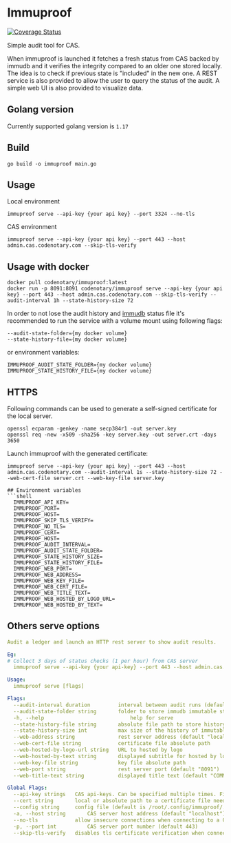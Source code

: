 # Immuproof

[![Coverage Status](https://coveralls.io/repos/github/codenotary/immuproof/badge.svg)](https://coveralls.io/github/codenotary/immuproof)

Simple audit tool for CAS.

When immuproof is launched it fetches a fresh status from CAS backed by immudb and it verifies the integrity compared to an older one stored locally.
The idea is to check if previous state is "included" in the new one.
A REST service is also provided to allow the user to query the status of the audit.
A simple web UI is also provided to visualize data.

## Golang version

Currently supported golang version is `1.17`

## Build

```shell
go build -o immuproof main.go
```

## Usage

Local environment

```shell
immuproof serve --api-key {your api key} --port 3324 --no-tls
```

CAS environment

```shell
immuproof serve --api-key {your api key} --port 443 --host admin.cas.codenotary.com --skip-tls-verify
```

## Usage with docker

```shell
docker pull codenotary/immuproof:latest
docker run -p 8091:8091 codenotary/immuproof serve --api-key {your api key} --port 443 --host admin.cas.codenotary.com --skip-tls-verify --audit-interval 1h --state-history-size 72
```

In order to not lose the audit history and [immudb](https://github.com/codenotary/immudb) status file it's recommended to run the service with a volume mount using following flags:

```shell
--audit-state-folder={my docker volume}
--state-history-file={my docker volume}
```

or environment variables:

```shell
IMMUPROOF_AUDIT_STATE_FOLDER={my docker volume}
IMMUPROOF_STATE_HISTORY_FILE={my docker volume}
```

## HTTPS

Following commands can be used to generate a self-signed certificate for the local server.

```shell
openssl ecparam -genkey -name secp384r1 -out server.key
openssl req -new -x509 -sha256 -key server.key -out server.crt -days 3650
```

Launch immuproof with the generated certificate:

```shell
immuproof serve --api-key {your api key} --port 443 --host admin.cas.codenotary.com --audit-interval 1s --state-history-size 72 --web-cert-file server.crt --web-key-file server.key

## Environment variables
```shell
  IMMUPROOF_API_KEY=
  IMMUPROOF_PORT=
  IMMUPROOF_HOST=
  IMMUPROOF_SKIP_TLS_VERIFY=
  IMMUPROOF_NO_TLS=
  IMMUPROOF_CERT=
  IMMUPROOF_HOST=
  IMMUPROOF_AUDIT_INTERVAL=
  IMMUPROOF_AUDIT_STATE_FOLDER=
  IMMUPROOF_STATE_HISTORY_SIZE=
  IMMUPROOF_STATE_HISTORY_FILE=
  IMMUPROOF_WEB_PORT=
  IMMUPROOF_WEB_ADDRESS=
  IMMUPROOF_WEB_KEY_FILE=
  IMMUPROOF_WEB_CERT_FILE=
  IMMUPROOF_WEB_TITLE_TEXT=
  IMMUPROOF_WEB_HOSTED_BY_LOGO_URL=
  IMMUPROOF_WEB_HOSTED_BY_TEXT=

```

## Others serve options

```yaml
Audit a ledger and launch an HTTP rest server to show audit results.

Eg:
# Collect 3 days of status checks (1 per hour) from CAS server
  immuproof serve --api-key {your api-key} --port 443 --host admin.cas.codenotary.com --skip-tls-verify --audit-interval 1h --state-history-size 72

Usage:
  immuproof serve [flags]

Flags:
  --audit-interval duration         interval between audit runs (default 1h0m0s)
  --audit-state-folder string       folder to store immudb immutable state (default "/root/.local/state/immuproof")
  -h, --help                            help for serve
  --state-history-file string       absolute file path to store history of immutable states. (JSON format) (default "/root/.local/state/immuproof/state-history.json")
  --state-history-size int          max size of the history of immutable states. (default 90)
  --web-address string              rest server address (default "localhost")
  --web-cert-file string            certificate file absolute path
  --web-hosted-by-logo-url string   URL to hosted by logo
  --web-hosted-by-text string       displayed subtitle for hosted by logo (default "Hosted by:")
  --web-key-file string             key file absolute path
  --web-port string                 rest server port (default "8091")
  --web-title-text string           displayed title text (default "COMMUNITY ATTESTATION SERVICE VALIDATOR")

Global Flags:
  --api-key strings   CAS api-keys. Can be specified multiple times. First key is used for signing. For each key provided related ledger is audit. If no key is provided, no audit is performed
  --cert string       local or absolute path to a certificate file needed to set up tls connection to a CAS server
  --config string     config file (default is /root/.config/immuproof/.immuproof.yaml) (default "/root/.config/immuproof")
  -a, --host string       CAS server host address (default "localhost")
  --no-tls            allow insecure connections when connecting to a CAS server
  -p, --port int          CAS server port number (default 443)
  --skip-tls-verify   disables tls certificate verification when connecting to a CAS server
```
